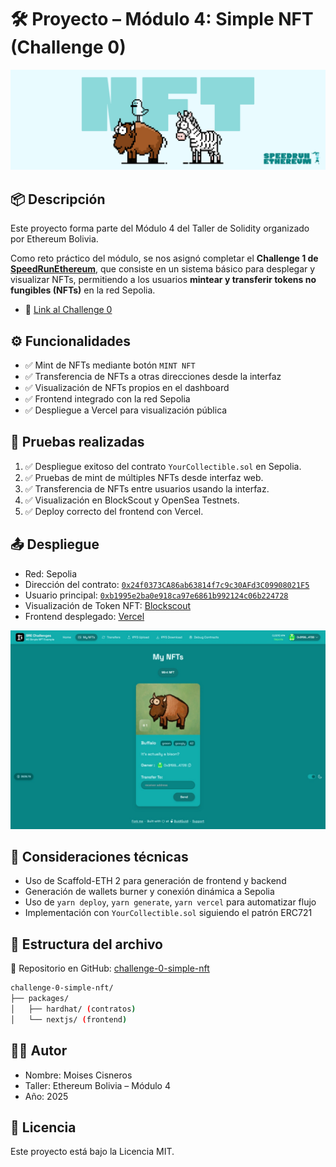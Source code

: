 # 🛠 Proyecto – Módulo 4: Simple NFT (Challenge 0)

![Banner](./screenshots/banner-challenge-0.png)

## 📦 Descripción

Este proyecto forma parte del Módulo 4 del Taller de Solidity organizado por Ethereum Bolivia.

Como reto práctico del módulo, se nos asignó completar el **Challenge 1 de [SpeedRunEthereum](https://speedrunethereum.com/)**, que consiste en un sistema básico para desplegar y visualizar NFTs, permitiendo a los usuarios **mintear y transferir tokens no fungibles (NFTs)** en la red Sepolia.

- 🔗 [Link al Challenge 0](https://speedrunethereum.com/challenge/simple-nft-example)

## ⚙️ Funcionalidades

- ✅ Mint de NFTs mediante botón `MINT NFT`
- ✅ Transferencia de NFTs a otras direcciones desde la interfaz
- ✅ Visualización de NFTs propios en el dashboard
- ✅ Frontend integrado con la red Sepolia
- ✅ Despliegue a Vercel para visualización pública

## 🧪 Pruebas realizadas

1. ✅ Despliegue exitoso del contrato `YourCollectible.sol` en Sepolia.
2. ✅ Pruebas de mint de múltiples NFTs desde interfaz web.
3. ✅ Transferencia de NFTs entre usuarios usando la interfaz.
4. ✅ Visualización en BlockScout y OpenSea Testnets.
5. ✅ Deploy correcto del frontend con Vercel.

## 📤 Despliegue

- Red: Sepolia
- Dirección del contrato: [`0x24f0373CA86ab63814f7c9c30AFd3C09908021F5`](https://sepolia.etherscan.io/address/0x24f0373CA86ab63814f7c9c30AFd3C09908021F5)
- Usuario principal: [`0xb1995e2ba0e918ca97e6861b992124c06b224728`](https://sepolia.etherscan.io/address/0xb1995e2ba0e918ca97e6861b992124c06b224728)
- Visualización de Token NFT: [Blockscout](https://eth-sepolia.blockscout.com/token/0x24f0373CA86ab63814f7c9c30AFd3C09908021F5)
- Frontend desplegado: [Vercel](https://nextjs-86sjdarj7-cisn3ronautas-projects.vercel.app/)

![Preview del Frontend](./screenshots/frontend-preview-0.jpeg)

## 🧠 Consideraciones técnicas

- Uso de Scaffold-ETH 2 para generación de frontend y backend
- Generación de wallets burner y conexión dinámica a Sepolia
- Uso de `yarn deploy`, `yarn generate`, `yarn vercel` para automatizar flujo
- Implementación con `YourCollectible.sol` siguiendo el patrón ERC721

## 📁 Estructura del archivo

🔗 Repositorio en GitHub: [challenge-0-simple-nft](https://github.com/moises-cisneros/challenge-0-simple-nft)

```bash
challenge-0-simple-nft/
├── packages/
│   ├── hardhat/ (contratos)
│   └── nextjs/ (frontend)
````

## 👨‍💻 Autor

- Nombre: Moises Cisneros
- Taller: Ethereum Bolivia – Módulo 4
- Año: 2025

## 📜 Licencia

Este proyecto está bajo la Licencia MIT.
